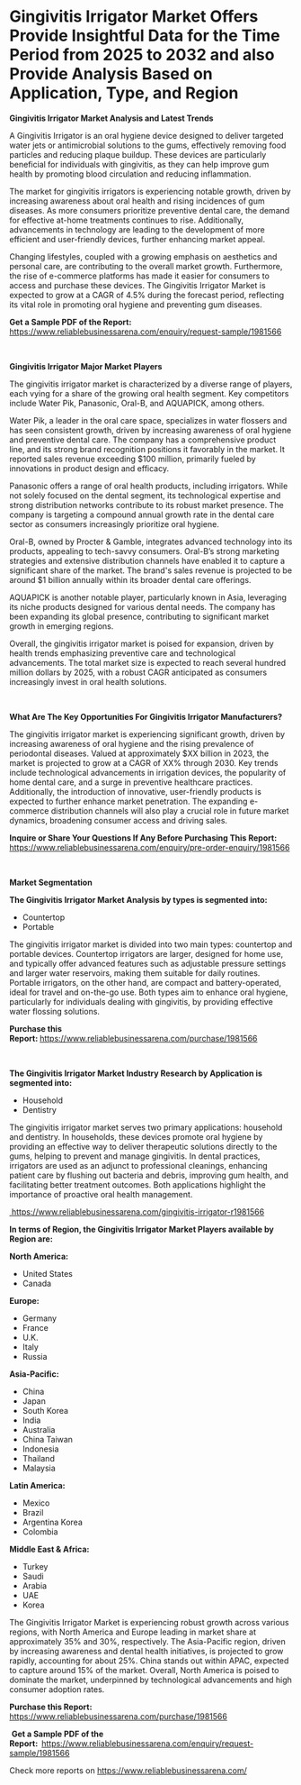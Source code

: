 <p><h1>Gingivitis Irrigator Market Offers Provide Insightful Data for the Time Period from 2025 to 2032 and also Provide Analysis Based on Application, Type, and Region</h1></p><p><strong>Gingivitis Irrigator Market Analysis and Latest Trends</strong></p>
<p><p>A Gingivitis Irrigator is an oral hygiene device designed to deliver targeted water jets or antimicrobial solutions to the gums, effectively removing food particles and reducing plaque buildup. These devices are particularly beneficial for individuals with gingivitis, as they can help improve gum health by promoting blood circulation and reducing inflammation.</p><p>The market for gingivitis irrigators is experiencing notable growth, driven by increasing awareness about oral health and rising incidences of gum diseases. As more consumers prioritize preventive dental care, the demand for effective at-home treatments continues to rise. Additionally, advancements in technology are leading to the development of more efficient and user-friendly devices, further enhancing market appeal.</p><p>Changing lifestyles, coupled with a growing emphasis on aesthetics and personal care, are contributing to the overall market growth. Furthermore, the rise of e-commerce platforms has made it easier for consumers to access and purchase these devices. The Gingivitis Irrigator Market is expected to grow at a CAGR of 4.5% during the forecast period, reflecting its vital role in promoting oral hygiene and preventing gum diseases.</p></p>
<p><strong>Get a Sample PDF of the Report:&nbsp;</strong> <a href="https://www.reliablebusinessarena.com/enquiry/request-sample/1981566?utm_campaign=2889&utm_medium=2&utm_source=Github&utm_content=ia&utm_term=05032025&utm_id=gingivitis-irrigator">https://www.reliablebusinessarena.com/enquiry/request-sample/1981566</a></p>
<p>&nbsp;</p>
<p><strong>Gingivitis Irrigator Major Market Players</strong></p>
<p><p>The gingivitis irrigator market is characterized by a diverse range of players, each vying for a share of the growing oral health segment. Key competitors include Water Pik, Panasonic, Oral-B, and AQUAPICK, among others. </p><p>Water Pik, a leader in the oral care space, specializes in water flossers and has seen consistent growth, driven by increasing awareness of oral hygiene and preventive dental care. The company has a comprehensive product line, and its strong brand recognition positions it favorably in the market. It reported sales revenue exceeding $100 million, primarily fueled by innovations in product design and efficacy.</p><p>Panasonic offers a range of oral health products, including irrigators. While not solely focused on the dental segment, its technological expertise and strong distribution networks contribute to its robust market presence. The company is targeting a compound annual growth rate in the dental care sector as consumers increasingly prioritize oral hygiene.</p><p>Oral-B, owned by Procter & Gamble, integrates advanced technology into its products, appealing to tech-savvy consumers. Oral-B’s strong marketing strategies and extensive distribution channels have enabled it to capture a significant share of the market. The brand's sales revenue is projected to be around $1 billion annually within its broader dental care offerings.</p><p>AQUAPICK is another notable player, particularly known in Asia, leveraging its niche products designed for various dental needs. The company has been expanding its global presence, contributing to significant market growth in emerging regions.</p><p>Overall, the gingivitis irrigator market is poised for expansion, driven by health trends emphasizing preventive care and technological advancements. The total market size is expected to reach several hundred million dollars by 2025, with a robust CAGR anticipated as consumers increasingly invest in oral health solutions.</p></p>
<p>&nbsp;</p>
<p><strong>What Are The Key Opportunities For Gingivitis Irrigator Manufacturers?</strong></p>
<p><p>The gingivitis irrigator market is experiencing significant growth, driven by increasing awareness of oral hygiene and the rising prevalence of periodontal diseases. Valued at approximately $XX billion in 2023, the market is projected to grow at a CAGR of XX% through 2030. Key trends include technological advancements in irrigation devices, the popularity of home dental care, and a surge in preventive healthcare practices. Additionally, the introduction of innovative, user-friendly products is expected to further enhance market penetration. The expanding e-commerce distribution channels will also play a crucial role in future market dynamics, broadening consumer access and driving sales.</p></p>
<p><strong>Inquire or Share Your Questions If Any Before Purchasing This Report:</strong> <a href="https://www.reliablebusinessarena.com/enquiry/pre-order-enquiry/1981566?utm_campaign=2889&utm_medium=2&utm_source=Github&utm_content=ia&utm_term=05032025&utm_id=gingivitis-irrigator">https://www.reliablebusinessarena.com/enquiry/pre-order-enquiry/1981566</a></p>
<p>&nbsp;</p>
<p><strong>Market Segmentation</strong></p>
<p><strong>The Gingivitis Irrigator Market Analysis by types is segmented into:</strong></p>
<p><ul><li>Countertop</li><li>Portable</li></ul></p>
<p><p>The gingivitis irrigator market is divided into two main types: countertop and portable devices. Countertop irrigators are larger, designed for home use, and typically offer advanced features such as adjustable pressure settings and larger water reservoirs, making them suitable for daily routines. Portable irrigators, on the other hand, are compact and battery-operated, ideal for travel and on-the-go use. Both types aim to enhance oral hygiene, particularly for individuals dealing with gingivitis, by providing effective water flossing solutions.</p></p>
<p><strong>Purchase this Report:&nbsp;</strong><a href="https://www.reliablebusinessarena.com/purchase/1981566?utm_campaign=2889&utm_medium=2&utm_source=Github&utm_content=ia&utm_term=05032025&utm_id=gingivitis-irrigator">https://www.reliablebusinessarena.com/purchase/1981566</a></p>
<p>&nbsp;</p>
<p><strong>The Gingivitis Irrigator Market Industry Research by Application is segmented into:</strong></p>
<p><ul><li>Household</li><li>Dentistry</li></ul></p>
<p><p>The gingivitis irrigator market serves two primary applications: household and dentistry. In households, these devices promote oral hygiene by providing an effective way to deliver therapeutic solutions directly to the gums, helping to prevent and manage gingivitis. In dental practices, irrigators are used as an adjunct to professional cleanings, enhancing patient care by flushing out bacteria and debris, improving gum health, and facilitating better treatment outcomes. Both applications highlight the importance of proactive oral health management.</p></p>
<p><a href="https://www.reliablebusinessarena.com/gingivitis-irrigator-r1981566?utm_campaign=2889&utm_medium=2&utm_source=Github&utm_content=ia&utm_term=05032025&utm_id=gingivitis-irrigator">&nbsp;https://www.reliablebusinessarena.com/gingivitis-irrigator-r1981566</a></p>
<p><strong>In terms of Region, the Gingivitis Irrigator Market Players available by Region are:</strong></p>
<p>
    <p> <strong> North America: </strong>
        <ul>
            <li>United States</li>
            <li>Canada</li>
        </ul>
        </p> 
    <p> <strong> Europe: </strong>
        <ul>
            <li>Germany</li>
            <li>France</li>
            <li>U.K.</li>
            <li>Italy</li>
            <li>Russia</li>
        </ul>
        </p> 
    <p> <strong> Asia-Pacific: </strong>
        <ul>
            <li>China</li>
            <li>Japan</li>
            <li>South Korea</li>
            <li>India</li>
            <li>Australia</li>
            <li>China Taiwan</li>
            <li>Indonesia</li>
            <li>Thailand</li>
            <li>Malaysia</li>
        </ul>
        </p> 
    <p> <strong> Latin America: </strong>
        <ul>
            <li>Mexico</li>
            <li>Brazil</li>
            <li>Argentina Korea</li>
            <li>Colombia</li>
        </ul>
        </p> 
    <p> <strong> Middle East & Africa: </strong>
        <ul>
            <li>Turkey</li>
            <li>Saudi</li>
            <li>Arabia</li>
            <li>UAE</li>
            <li>Korea</li>
        </ul>
    </p>
    </p>
<p><p>The Gingivitis Irrigator Market is experiencing robust growth across various regions, with North America and Europe leading in market share at approximately 35% and 30%, respectively. The Asia-Pacific region, driven by increasing awareness and dental health initiatives, is projected to grow rapidly, accounting for about 25%. China stands out within APAC, expected to capture around 15% of the market. Overall, North America is poised to dominate the market, underpinned by technological advancements and high consumer adoption rates.</p></p>
<p><strong>Purchase this Report: </strong><a href="https://www.reliablebusinessarena.com/purchase/1981566?utm_campaign=2889&utm_medium=2&utm_source=Github&utm_content=ia&utm_term=05032025&utm_id=gingivitis-irrigator">https://www.reliablebusinessarena.com/purchase/1981566</a></p>
<p>&nbsp;<strong>Get a Sample PDF of the Report:&nbsp;&nbsp;</strong><a href="https://www.reliablebusinessarena.com/enquiry/request-sample/1981566?utm_campaign=2889&utm_medium=2&utm_source=Github&utm_content=ia&utm_term=05032025&utm_id=gingivitis-irrigator">https://www.reliablebusinessarena.com/enquiry/request-sample/1981566</a></p>
<p><strong></strong></p>
<p>Check more reports on <a href="https://www.reliablebusinessarena.com/?utm_campaign=2889&utm_medium=2&utm_source=Github&utm_content=ia&utm_term=05032025&utm_id=gingivitis-irrigator">https://www.reliablebusinessarena.com/</a></p>